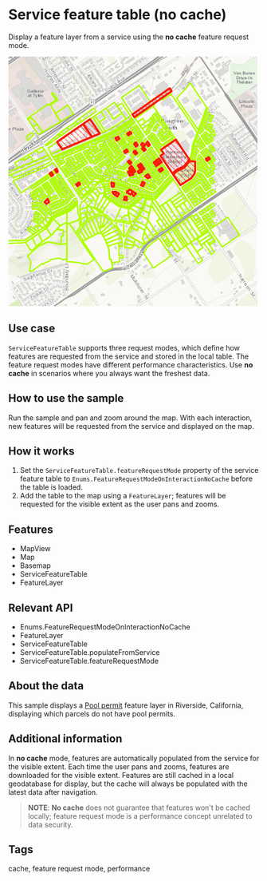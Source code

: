 # Service feature table (no cache)

Display a feature layer from a service using the **no cache** feature request mode.

![](screenshot.png)

## Use case

`ServiceFeatureTable` supports three request modes, which define how features are requested from the service and stored in the local table. The feature request modes have different performance characteristics. Use **no cache** in scenarios where you always want the freshest data.

## How to use the sample

Run the sample and pan and zoom around the map. With each interaction, new features will be requested from the service and displayed on the map.

## How it works

1. Set the `ServiceFeatureTable.featureRequestMode` property of the service feature table to `Enums.FeatureRequestModeOnInteractionNoCache` before the table is loaded.
2. Add the table to the map using a `FeatureLayer`; features will be requested for the visible extent as the user pans and zooms.

## Features
- MapView
- Map
- Basemap
- ServiceFeatureTable
- FeatureLayer

## Relevant API

* Enums.FeatureRequestModeOnInteractionNoCache
* FeatureLayer
* ServiceFeatureTable
* ServiceFeatureTable.populateFromService
* ServiceFeatureTable.featureRequestMode

## About the data

This sample displays a [Pool permit](https://sampleserver6.arcgisonline.com/arcgis/rest/services/PoolPermits/FeatureServer/0) feature layer in Riverside, California, displaying which parcels do not have pool permits.

## Additional information

In **no cache** mode, features are automatically populated from the service for the visible extent. Each time the user pans and zooms, features are downloaded for the visible extent. Features are still cached in a local geodatabase for display, but the cache will always be populated with the latest data after navigation.

> **NOTE**: **No cache** does not guarantee that features won't be cached locally; feature request mode is a performance concept unrelated to data security.

## Tags

cache, feature request mode, performance
